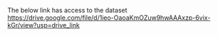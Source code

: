 The below link has access to the dataset
https://drive.google.com/file/d/1ieo-OaoaKmOZuw9hwAAAxzp-6vix-kGr/view?usp=drive_link
